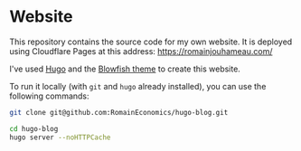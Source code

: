 # Website

This repository contains the source code for my own website.
It is deployed using Cloudflare Pages at this address: <https://romainjouhameau.com/>

I've used [Hugo](https://gohugo.io/) and the [Blowfish theme](https://blowfish.page/) to create this website.

To run it locally (with `git` and `hugo` already installed), you can use the following commands:

```bash
git clone git@github.com:RomainEconomics/hugo-blog.git

cd hugo-blog
hugo server --noHTTPCache
```

